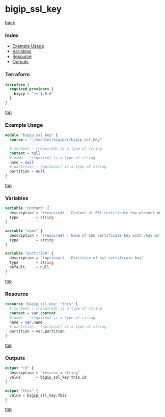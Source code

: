 # bigip_ssl_key

[back](../bigip.md)

### Index

- [Example Usage](#example-usage)
- [Variables](#variables)
- [Resource](#resource)
- [Outputs](#outputs)

### Terraform

```terraform
terraform {
  required_providers {
    bigip = ">= 1.8.0"
  }
}
```

[top](#index)

### Example Usage

```terraform
module "bigip_ssl_key" {
  source = "./modules/bigip/r/bigip_ssl_key"

  # content - (required) is a type of string
  content = null
  # name - (required) is a type of string
  name = null
  # partition - (optional) is a type of string
  partition = null
}
```

[top](#index)

### Variables

```terraform
variable "content" {
  description = "(required) - Content of SSL certificate key present on local Disk"
  type        = string
}

variable "name" {
  description = "(required) - Name of SSL Certificate key with .key extension"
  type        = string
}

variable "partition" {
  description = "(optional) - Partition of ssl certificate key"
  type        = string
  default     = null
}
```

[top](#index)

### Resource

```terraform
resource "bigip_ssl_key" "this" {
  # content - (required) is a type of string
  content = var.content
  # name - (required) is a type of string
  name = var.name
  # partition - (optional) is a type of string
  partition = var.partition
}
```

[top](#index)

### Outputs

```terraform
output "id" {
  description = "returns a string"
  value       = bigip_ssl_key.this.id
}

output "this" {
  value = bigip_ssl_key.this
}
```

[top](#index)